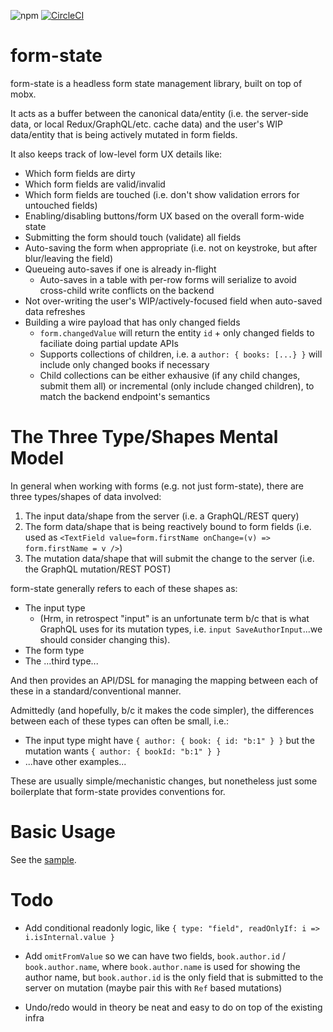 ![npm](https://img.shields.io/npm/v/@homebound/form-state)
[![CircleCI](https://circleci.com/gh/homebound-team/form-state.svg?style=svg)](https://circleci.com/gh/homebound-team/form-state)

# form-state

form-state is a headless form state management library, built on top of mobx.

It acts as a buffer between the canonical data/entity (i.e. the server-side data, or local Redux/GraphQL/etc. cache data) and the user's WIP data/entity that is being actively mutated in form fields.

It also keeps track of low-level form UX details like:

* Which form fields are dirty
* Which form fields are valid/invalid
* Which form fields are touched (i.e. don't show validation errors for untouched fields)
* Enabling/disabling buttons/form UX based on the overall form-wide state
* Submitting the form should touch (validate) all fields
* Auto-saving the form when appropriate (i.e. not on keystroke, but after blur/leaving the field)
* Queueing auto-saves if one is already in-flight
  * Auto-saves in a table with per-row forms will serialize to avoid cross-child write conflicts on the backend
* Not over-writing the user's WIP/actively-focused field when auto-saved data refreshes 
* Building a wire payload that has only changed fields
  * `form.changedValue` will return the entity `id` + only changed fields to faciliate doing partial update APIs
  * Supports collections of children, i.e. a `author: { books: [...} }` will include only changed books if necessary
  * Child collections can be either exhausive (if any child changes, submit them all) or incremental (only include changed children), to match the backend endpoint's semantics

# The Three Type/Shapes Mental Model

In general when working with forms (e.g. not just form-state), there are three types/shapes of data involved:

1. The input data/shape from the server (i.e. a GraphQL/REST query)
2. The form data/shape that is being reactively bound to form fields (i.e. used as `<TextField value=form.firstName onChange=(v) => form.firstName = v />`)
3. The mutation data/shape that will submit the change to the server (i.e. the GraphQL mutation/REST POST)

form-state generally refers to each of these shapes as:

* The input type
  * (Hrm, in retrospect "input" is an unfortunate term b/c that is what GraphQL uses for its mutation types, i.e. `input SaveAuthorInput`...we should consider changing this).
* The form type
* The ...third type...

And then provides an API/DSL for managing the mapping between each of these in a standard/conventional manner. 


Admittedly (and hopefully, b/c it makes the code simpler), the differences between each of these types can often be small, i.e.:

* The input type might have `{ author: { book: { id: "b:1" } }` but the mutation wants `{ author: { bookId: "b:1" } }`
* ...have other examples...

These are usually simple/mechanistic changes, but nonetheless just some boilerplate that form-state provides conventions for.

# Basic Usage

See the [sample](https://github.com/homebound-team/form-state/blob/main/src/FormStateApp.tsx).

# Todo

- Add conditional readonly logic, like `{ type: "field", readOnlyIf: i => i.isInternal.value }`

- Add `omitFromValue` so we can have two fields, `book.author.id` / `book.author.name`, where `book.author.name` is used for showing the author name, but `book.author.id` is the only field that is submitted to the server on mutation (maybe pair this with `Ref` based mutations)

- Undo/redo would in theory be neat and easy to do on top of the existing infra
